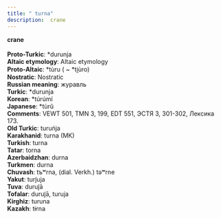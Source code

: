 ```yaml
---
title: " turna"
description:  crane
---
```

<p data-pagefind-weight="0.5">
<strong> crane</strong><br><br>
<strong>Proto-Turkic</strong>:  *durunja<br>
<strong>Altaic etymology</strong>:  Altaic etymology<br>
<strong> Proto-Altaic</strong>:  *tùru ( ~ *ti̯ùro)<br>
<strong>Nostratic</strong>:  Nostratic<br>
<strong>Russian meaning</strong>:  журавль<br>
<strong>Turkic</strong>:  *durunja<br>
<strong>Korean</strong>:  *túrúmí<br>
<strong>Japanese</strong>:  *tùrû<br>
<strong>Comments</strong>:  VEWT 501, TMN 3, 199, EDT 551, ЭСТЯ 3, 301-302, Лексика 173.<br>
<strong>Old Turkic</strong>:  turuńja<br>
<strong>Karakhanid</strong>:  turna (MK)<br>
<strong>Turkish</strong>:  turna<br>
<strong>Tatar</strong>:  torna<br>
<strong>Azerbaidzhan</strong>:  durna<br>
<strong>Turkmen</strong>:  durna<br>
<strong>Chuvash</strong>:  tъʷrna, (dial. Verkh.) tǝʷrne<br>
<strong>Yakut</strong>:  turj̃uja<br>
<strong>Tuva</strong>:  duruj̃ā<br>
<strong>Tofalar</strong>:  duruj̃ā, turuja<br>
<strong>Kirghiz</strong>:  turuna<br>
<strong>Kazakh</strong>:  tɨrna<br>

</p>
